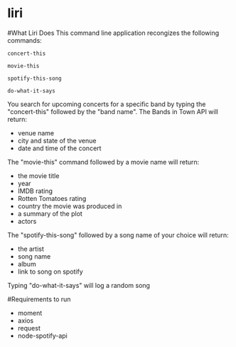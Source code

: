 # liri

#What Liri Does
This command line application recongizes the following commands:

  ```
  concert-this

  movie-this

  spotify-this-song

  do-what-it-says

  ```

You search for upcoming concerts for a specific band by typing the "concert-this" followed by the "band name". The Bands in Town API will return:
* venue name
* city and state of the venue
* date and time of the concert

The "movie-this" command followed by a movie name will return:
* the movie title
* year
* IMDB rating
* Rotten Tomatoes rating
* country the movie was produced in
* a summary of the plot
* actors

The "spotify-this-song" followed by a song name of your choice will return:
* the artist
* song name
* album
* link to song on spotify

Typing "do-what-it-says" will log a random song


#Requirements to run
* moment
* axios
* request
* node-spotify-api

